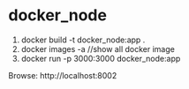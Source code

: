 # docker_node

1. docker build -t docker_node:app .
2. docker images -a  //show all docker image
3. docker run -p 3000:3000 docker_node:app

Browse:  http://localhost:8002
